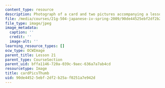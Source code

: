 ```yaml
---
content_type: resource
description: Photograph of a card and two pictures accompanying a lesson on Japanese.
file: /media/courses/21g-504-japanese-iv-spring-2009/90de44525ebf2df2b25af0251a7e942d_cardPicsThumb.jpg
file_type: image/jpeg
image_metadata:
  caption: ''
  credit: ''
  image-alt: ''
learning_resource_types: []
ocw_type: OCWImage
parent_title: Lesson 21
parent_type: CourseSection
parent_uid: bffa1146-720a-039c-9aec-636a7a7ab4cd
resourcetype: Image
title: cardPicsThumb
uid: 90de4452-5ebf-2df2-b25a-f0251a7e942d
---
```

